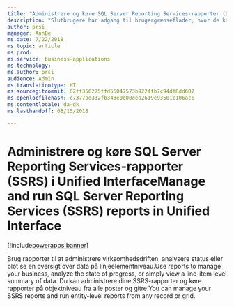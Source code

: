 ```yaml
---
title: "Administrere og køre SQL Server Reporting Services-rapporter (SSRS) i Unified Interface"
description: "Slutbrugere har adgang til brugergrænseflader, hvor de kan oprette, administrere og køre Reporting Services-rapporter"
author: prsi
manager: AnnBe
ms.date: 7/22/2018
ms.topic: article
ms.prod: 
ms.service: business-applications
ms.technology: 
ms.author: prsi
audience: Admin
ms.translationtype: HT
ms.sourcegitcommit: 62ff356275ffd55047573b9224fb7c94df8dd602
ms.openlocfilehash: c7377bd332fb343e0e00dea2619e93501c106ac6
ms.contentlocale: da-dk
ms.lasthandoff: 08/15/2018

---
```

# <a name="manage-and-run-sql-server-reporting-services-ssrs-reports-in-unified-interface"></a><span data-ttu-id="8410f-103">Administrere og køre SQL Server Reporting Services-rapporter (SSRS) i Unified Interface</span><span class="sxs-lookup"><span data-stu-id="8410f-103">Manage and run SQL Server Reporting Services (SSRS) reports in Unified Interface</span></span>

[!include[powerapps banner](../includes/powerapps.md)]



<span data-ttu-id="8410f-104">Brug rapporter til at administrere virksomhedsdriften, analysere status eller blot se en oversigt over data på linjeelementniveau.</span><span class="sxs-lookup"><span data-stu-id="8410f-104">Use reports to manage your business, analyze the state of progress, or simply view a line-item level summary of data.</span></span> <span data-ttu-id="8410f-105">Du kan administrere dine SSRS-rapporter og køre rapporter på objektniveau fra alle poster og gitre.</span><span class="sxs-lookup"><span data-stu-id="8410f-105">You can manage your SSRS reports and run entity-level reports from any record or grid.</span></span>

